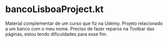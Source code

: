 # bancoLisboaProject.kt
 Material complementar de um curso que fiz na Udemy. Projeto relacionado a um banco com o meu nome. Preciso de fazer reparos na Toolbar das páginas, estou tendo dificuldades para esse fim. 
